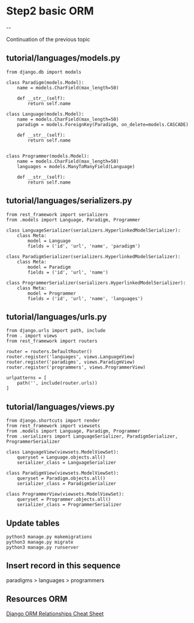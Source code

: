 # Step2 basic ORM
-- 

Continuation of the previous topic

## tutorial/languages/models.py
```
from django.db import models

class Paradigm(models.Model):
    name = models.CharField(max_length=50)

    def __str__(self):
        return self.name

class Language(models.Model):
    name = models.CharField(max_length=50)
    paradigm = models.ForeignKey(Paradigm, on_delete=models.CASCADE)

    def __str__(self):
        return self.name


class Programmer(models.Model):
    name = models.CharField(max_length=50)
    languages = models.ManyToManyField(Language)

    def __str__(self):
        return self.name
```

## tutorial/languages/serializers.py
```
from rest_framework import serializers
from .models import Language, Paradigm, Programmer

class LanguageSerializer(serializers.HyperlinkedModelSerializer):
    class Meta:
        model = Language
        fields = ('id', 'url', 'name', 'paradigm')

class ParadigmSerializer(serializers.HyperlinkedModelSerializer):
    class Meta:
        model = Paradigm
        fields = ('id', 'url', 'name')

class ProgrammerSerializer(serializers.HyperlinkedModelSerializer):
    class Meta:
        model = Programmer
        fields = ('id', 'url', 'name', 'languages')
```


## tutorial/languages/urls.py
```
from django.urls import path, include
from . import views 
from rest_framework import routers 

router = routers.DefaultRouter()
router.register('languages', views.LanguageView)
router.register('paradigms', views.ParadigmView)
router.register('programmers', views.ProgrammerView)

urlpatterns = [
    path('', include(router.urls))
]
```

## tutorial/languages/views.py
```
from django.shortcuts import render
from rest_framework import viewsets
from .models import Language, Paradigm, Programmer
from .serializers import LanguageSerializer, ParadigmSerializer, ProgrammerSerializer

class LanguageView(viewsets.ModelViewSet):
    queryset = Language.objects.all()
    serializer_class = LanguageSerializer

class ParadigmView(viewsets.ModelViewSet):
    queryset = Paradigm.objects.all()
    serializer_class = ParadigmSerializer

class ProgrammerView(viewsets.ModelViewSet):
    queryset = Programmer.objects.all()
    serializer_class = ProgrammerSerializer
```

## Update tables
```
python3 manage.py makemigrations
python3 manage.py migrate 
python3 manage.py runserver
```
## Insert record in this sequence
paradigms > languages > programmers

## Resources ORM
[Django ORM Relationships Cheat Sheet](https://hackernoon.com/django-orm-relationships-cheat-sheet-14433d6cf68c)

